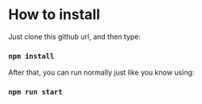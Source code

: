 # How to install
Just clone this github url, and then type:

### `npm install`

After that, you can run normally just like you know using:

### `npm run start`